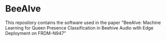 # BeeAIve
This repository contains the software used in the paper "BeeAIve: Machine Learning for Queen Presence Classification in Beehive Audio with Edge Deployment on FRDM-N947"
